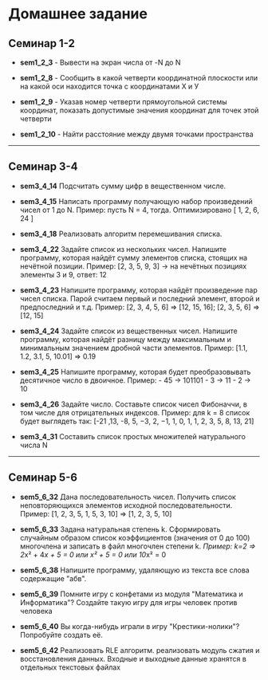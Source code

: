 # Домашнее задание

## Семинар 1-2
+ **sem1_2_3** - Вывести на экран числа от -N до N

+ **sem1_2_8** - Сообщить в какой четверти координатной плоскости или на какой оси находится точка с координатами Х и У 

+ **sem1_2_9** - Указав номер четверти прямоугольной системы координат, показать допустимые значения координат для точек этой четверти

+ **sem1_2_10** - Найти расстояние между двумя точками пространства

___
## Семинар 3-4
+ **sem3_4_14** Подсчитать сумму цифр в вещественном числе.

+ **sem3_4_15** Написать программу получающую набор произведений чисел от 1 до N. Пример: пусть N = 4, тогда. Оптимизировано
[ 1, 2, 6, 24 ]

+ **sem3_4_18** Реализовать алгоритм перемешивания списка. 

+ **sem3_4_22** Задайте список из нескольких чисел. Напишите программу, которая найдёт сумму элементов списка, стоящих на нечётной позиции.
    Пример:
    [2, 3, 5, 9, 3] -> на нечётных позициях элементы 3 и 9, ответ: 12

+ **sem3_4_23** Напишите программу, которая найдёт произведение пар чисел списка. Парой считаем первый и последний элемент, второй и предпоследний и т.д. Пример: [2, 3, 4, 5, 6] => [12, 15, 16]; [2, 3, 5, 6] => [12, 15]

+ **sem3_4_24** Задайте список из вещественных чисел. Напишите программу, которая найдёт разницу между максимальным и минимальным значением дробной части элементов. Пример: [1.1, 1.2, 3.1, 5, 10.01] => 0.19

+ **sem3_4_25** Напишите программу, которая будет преобразовывать десятичное число в двоичное. Пример: - 45 -> 101101 - 3 -> 11 - 2 -> 10

+ **sem3_4_26** Задайте число. Составьте список чисел Фибоначчи, в том числе для отрицательных индексов. Пример: для k = 8 список будет выглядеть так: [-21 ,13, -8, 5, −3, 2, −1, 1, 0, 1, 1, 2, 3, 5, 8, 13, 21] 

+ **sem3_4_31** Составить список простых множителей натурального числа N

___
## Семинар 5-6
+ **sem5_6_32** Дана последовательность чисел. Получить список неповторяющихся элементов исходной последовательности. Пример: [1, 2, 3, 5, 1, 5, 3, 10] => [1, 2, 3, 5, 10]

+ **sem5_6_33** Задана натуральная степень k. Сформировать случайным образом список коэффициентов (значения от 0 до 100) многочлена и записать в файл многочлен степени k. *Пример: k=2 => 2*x² + 4*x + 5 = 0 или x² + 5 = 0 или 10*x² = 0

+ **sem5_6_38** Напишите программу, удаляющую из текста все слова содержащие "абв".

+ **sem5_6_39** Помните игру с конфетами из модуля "Математика и Информатика"? Создайте такую игру для игры человек против человека

+ **sem5_6_40** Вы когда-нибудь играли в игру "Крестики-нолики"? Попробуйте создать её.

+ **sem5_6_42** Реализовать RLE алгоритм. реализовать модуль сжатия и восстановления данных. Входные и выходные данные хранятся в отдельных текстовых файлах